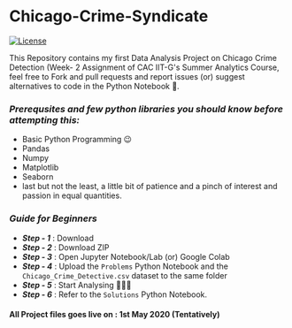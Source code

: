 # Chicago-Crime-Syndicate
[![License](http://img.shields.io/:license-mit-blue.svg?style=flat-square)](http://badges.mit-license.org) 

This Repository contains my first Data Analysis Project on Chicago Crime Detection (Week- 2 Assignment of CAC IIT-G's Summer Analytics Course, feel free to Fork and pull requests and report issues (or) suggest alternatives to code in the Python Notebook :notebook:. 


### ***Prerequsites and few python libraries you should know before attempting this:***
  - Basic Python Programming :wink:
  - Pandas 
  - Numpy
  - Matplotlib
  - Seaborn
  - last but not the least, a little bit of patience and a pinch of interest and passion in equal quantities.

### ***Guide for Beginners***
- ***Step - 1*** : Download 
- ***Step - 2*** : Download ZIP
- ***Step - 3*** : Open Jupyter Notebook/Lab (or) Google Colab
- ***Step - 4*** : Upload the `Problems` Python Notebook and the ``Chicago_Crime_Detective.csv`` dataset to the same folder
- ***Step - 5*** : Start Analysing 🔨🔨🔨
- ***Step - 6*** : Refer to the `Solutions` Python Notebook.

#### All Project files goes live on : 1st May 2020 (Tentatively)
